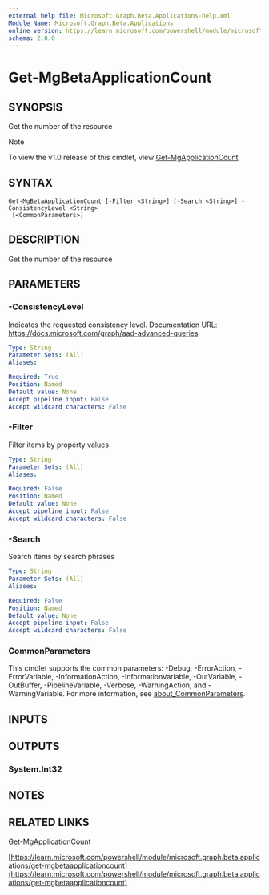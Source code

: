 ```yaml
---
external help file: Microsoft.Graph.Beta.Applications-help.xml
Module Name: Microsoft.Graph.Beta.Applications
online version: https://learn.microsoft.com/powershell/module/microsoft.graph.beta.applications/get-mgbetaapplicationcount
schema: 2.0.0
---
```


# Get-MgBetaApplicationCount

## SYNOPSIS
Get the number of the resource

> [!NOTE]
> To view the v1.0 release of this cmdlet, view [Get-MgApplicationCount](/powershell/module/Microsoft.Graph.Applications/Get-MgApplicationCount?view=graph-powershell-1.0)

## SYNTAX

```
Get-MgBetaApplicationCount [-Filter <String>] [-Search <String>] -ConsistencyLevel <String>
 [<CommonParameters>]
```

## DESCRIPTION
Get the number of the resource

## PARAMETERS

### -ConsistencyLevel
Indicates the requested consistency level.
Documentation URL: https://docs.microsoft.com/graph/aad-advanced-queries

```yaml
Type: String
Parameter Sets: (All)
Aliases:

Required: True
Position: Named
Default value: None
Accept pipeline input: False
Accept wildcard characters: False
```

### -Filter
Filter items by property values

```yaml
Type: String
Parameter Sets: (All)
Aliases:

Required: False
Position: Named
Default value: None
Accept pipeline input: False
Accept wildcard characters: False
```

### -Search
Search items by search phrases

```yaml
Type: String
Parameter Sets: (All)
Aliases:

Required: False
Position: Named
Default value: None
Accept pipeline input: False
Accept wildcard characters: False
```

### CommonParameters
This cmdlet supports the common parameters: -Debug, -ErrorAction, -ErrorVariable, -InformationAction, -InformationVariable, -OutVariable, -OutBuffer, -PipelineVariable, -Verbose, -WarningAction, and -WarningVariable. For more information, see [about_CommonParameters](http://go.microsoft.com/fwlink/?LinkID=113216).

## INPUTS

## OUTPUTS

### System.Int32
## NOTES

## RELATED LINKS
[Get-MgApplicationCount](/powershell/module/Microsoft.Graph.Applications/Get-MgApplicationCount?view=graph-powershell-1.0)

[https://learn.microsoft.com/powershell/module/microsoft.graph.beta.applications/get-mgbetaapplicationcount](https://learn.microsoft.com/powershell/module/microsoft.graph.beta.applications/get-mgbetaapplicationcount)




